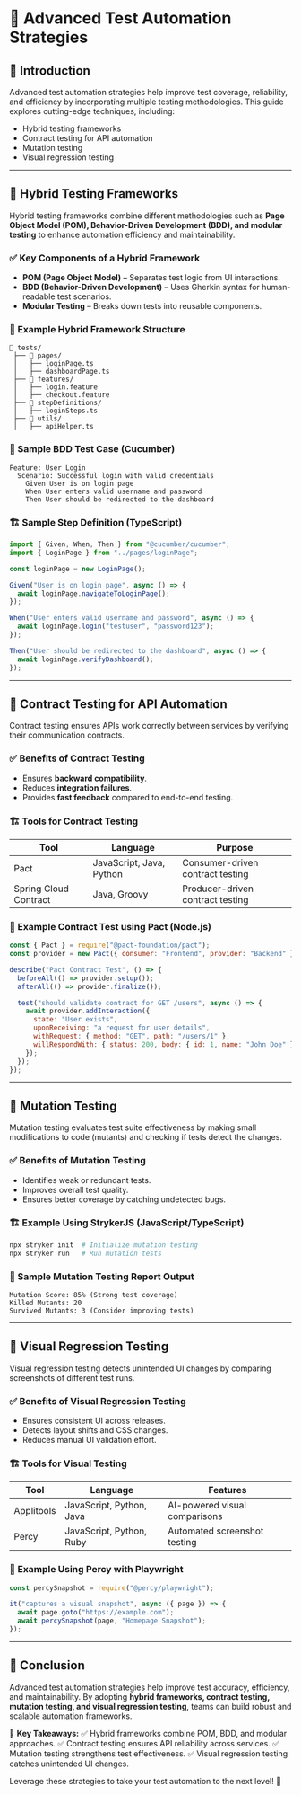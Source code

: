 # 🚀 Advanced Test Automation Strategies

## 📌 Introduction

Advanced test automation strategies help improve test coverage, reliability, and efficiency by incorporating multiple testing methodologies. This guide explores cutting-edge techniques, including:

- Hybrid testing frameworks
- Contract testing for API automation
- Mutation testing
- Visual regression testing

---

## 🔹 Hybrid Testing Frameworks

Hybrid testing frameworks combine different methodologies such as **Page Object Model (POM), Behavior-Driven Development (BDD), and modular testing** to enhance automation efficiency and maintainability.

### ✅ Key Components of a Hybrid Framework

- **POM (Page Object Model)** – Separates test logic from UI interactions.
- **BDD (Behavior-Driven Development)** – Uses Gherkin syntax for human-readable test scenarios.
- **Modular Testing** – Breaks down tests into reusable components.

### 📂 Example Hybrid Framework Structure

```
📂 tests/
 ├── 📂 pages/
 │   ├── loginPage.ts
 │   ├── dashboardPage.ts
 ├── 📂 features/
 │   ├── login.feature
 │   ├── checkout.feature
 ├── 📂 stepDefinitions/
 │   ├── loginSteps.ts
 ├── 📂 utils/
 │   ├── apiHelper.ts
```

### 📝 Sample BDD Test Case (Cucumber)

```gherkin
Feature: User Login
  Scenario: Successful login with valid credentials
    Given User is on login page
    When User enters valid username and password
    Then User should be redirected to the dashboard
```

### 🏗 Sample Step Definition (TypeScript)

```typescript
import { Given, When, Then } from "@cucumber/cucumber";
import { LoginPage } from "../pages/loginPage";

const loginPage = new LoginPage();

Given("User is on login page", async () => {
  await loginPage.navigateToLoginPage();
});

When("User enters valid username and password", async () => {
  await loginPage.login("testuser", "password123");
});

Then("User should be redirected to the dashboard", async () => {
  await loginPage.verifyDashboard();
});
```

---

## 🔹 Contract Testing for API Automation

Contract testing ensures APIs work correctly between services by verifying their communication contracts.

### ✅ Benefits of Contract Testing

- Ensures **backward compatibility**.
- Reduces **integration failures**.
- Provides **fast feedback** compared to end-to-end testing.

### 🏗 Tools for Contract Testing

| Tool                  | Language                 | Purpose                          |
| --------------------- | ------------------------ | -------------------------------- |
| Pact                  | JavaScript, Java, Python | Consumer-driven contract testing |
| Spring Cloud Contract | Java, Groovy             | Producer-driven contract testing |

### 📌 Example Contract Test using **Pact** (Node.js)

```javascript
const { Pact } = require("@pact-foundation/pact");
const provider = new Pact({ consumer: "Frontend", provider: "Backend" });

describe("Pact Contract Test", () => {
  beforeAll(() => provider.setup());
  afterAll(() => provider.finalize());

  test("should validate contract for GET /users", async () => {
    await provider.addInteraction({
      state: "User exists",
      uponReceiving: "a request for user details",
      withRequest: { method: "GET", path: "/users/1" },
      willRespondWith: { status: 200, body: { id: 1, name: "John Doe" } },
    });
  });
});
```

---

## 🔹 Mutation Testing

Mutation testing evaluates test suite effectiveness by making small modifications to code (mutants) and checking if tests detect the changes.

### ✅ Benefits of Mutation Testing

- Identifies weak or redundant tests.
- Improves overall test quality.
- Ensures better coverage by catching undetected bugs.

### 🏗 Example Using **StrykerJS** (JavaScript/TypeScript)

```sh
npx stryker init  # Initialize mutation testing
npx stryker run   # Run mutation tests
```

### 📌 Sample Mutation Testing Report Output

```
Mutation Score: 85% (Strong test coverage)
Killed Mutants: 20
Survived Mutants: 3 (Consider improving tests)
```

---

## 🔹 Visual Regression Testing

Visual regression testing detects unintended UI changes by comparing screenshots of different test runs.

### ✅ Benefits of Visual Regression Testing

- Ensures consistent UI across releases.
- Detects layout shifts and CSS changes.
- Reduces manual UI validation effort.

### 🏗 Tools for Visual Testing

| Tool       | Language                 | Features                      |
| ---------- | ------------------------ | ----------------------------- |
| Applitools | JavaScript, Python, Java | AI-powered visual comparisons |
| Percy      | JavaScript, Python, Ruby | Automated screenshot testing  |

### 📌 Example Using **Percy with Playwright**

```javascript
const percySnapshot = require("@percy/playwright");

it("captures a visual snapshot", async ({ page }) => {
  await page.goto("https://example.com");
  await percySnapshot(page, "Homepage Snapshot");
});
```

---

## 🎯 Conclusion

Advanced test automation strategies help improve test accuracy, efficiency, and maintainability. By adopting **hybrid frameworks, contract testing, mutation testing, and visual regression testing**, teams can build robust and scalable automation frameworks.

🔹 **Key Takeaways:**
✅ Hybrid frameworks combine POM, BDD, and modular approaches.
✅ Contract testing ensures API reliability across services.
✅ Mutation testing strengthens test effectiveness.
✅ Visual regression testing catches unintended UI changes.

Leverage these strategies to take your test automation to the next level! 🚀
